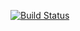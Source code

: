 [![Build Status](https://app.travis-ci.com/ErikSSWE/jsramverk-FE.svg?branch=main)](https://app.travis-ci.com/ErikSSWE/jsramverk-FE)
